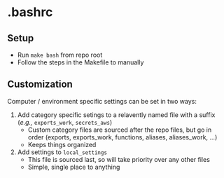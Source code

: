 # .bashrc

## Setup

- Run `make bash` from repo root
- Follow the steps in the Makefile to manually

## Customization

Computer / environment specific settings can be set in two ways:

1. Add category specific setings to a relavently named file with a suffix (_e.g.,_ `exports_work`, `secrets_aws`)
   - Custom category files are sourced after the repo files, but go in order (exports, exports_work, functions, aliases, aliases_work, ...)
   - Keeps things organized
2. Add settings to `local_settings`
   - This file is sourced last, so will take priority over any other files
   - Simple, single place to anything
